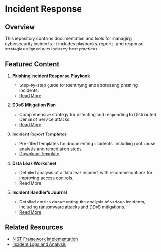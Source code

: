 # Incident Response

## Overview
This repository contains documentation and tools for managing cybersecurity incidents. It includes playbooks, reports, and response strategies aligned with industry best practices.

## Featured Content
1. **Phishing Incident Response Playbook**
   - Step-by-step guide for identifying and addressing phishing incidents.
   - [Read More](<Add link>)

2. **DDoS Mitigation Plan**
   - Comprehensive strategy for detecting and responding to Distributed Denial of Service attacks.
   - [Read More](<Add link>)

3. **Incident Report Templates**
   - Pre-filled templates for documenting incidents, including root cause analysis and remediation steps.
   - [Download Template](<Add link>)
    
4. **Data Leak Worksheet**
   - Detailed analysis of a data leak incident with recommendations for improving access controls.
   - [Read More](<Add link>)
  
5. **Incident Handler's Journal**
   - Detailed entries documenting the analysis of various incidents, including ransomware attacks and DDoS mitigations.
   - [Read More](<Add link>)
  
## Related Resources
- [NIST Framework Implementation](<Add link>)
- [Incident Logs and Analysis](<Add link>)

